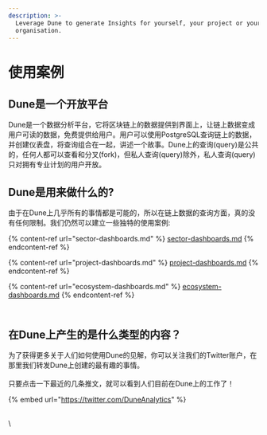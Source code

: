 ```yaml
---
description: >-
  Leverage Dune to generate Insights for yourself, your project or your
  organisation.
---
```


# 使用案例

## Dune是一个开放平台

Dune是一个数据分析平台，它将区块链上的数据提供到界面上，让链上数据变成用户可读的数据，免费提供给用户。用户可以使用PostgreSQL查询链上的数据，并创建仪表盘，将查询组合在一起，讲述一个故事。Dune上的查询(query)是公共的，任何人都可以查看和分叉(fork)，但私人查询(query)除外，私人查询(query)只对拥有专业计划的用户开放。&#x20;


## **Dune是用来做什么的?**

由于在Dune上几乎所有的事情都是可能的，所以在链上数据的查询方面，真的没有任何限制。我们仍然可以建立一些独特的使用案例:&#x20;

{% content-ref url="sector-dashboards.md" %}
[sector-dashboards.md](sector-dashboards.md)
{% endcontent-ref %}

{% content-ref url="project-dashboards.md" %}
[project-dashboards.md](project-dashboards.md)
{% endcontent-ref %}

{% content-ref url="ecosystem-dashboards.md" %}
[ecosystem-dashboards.md](ecosystem-dashboards.md)
{% endcontent-ref %}

\
在Dune上产生的是什么类型的内容？
------------------------------------------

为了获得更多关于人们如何使用Dune的见解，你可以关注我们的Twitter账户，在那里我们转发Dune上创建的最有趣的事情。\
&#x20;\
只要点击一下最近的几条推文，就可以看到人们目前在Dune上的工作了！

{% embed url="https://twitter.com/DuneAnalytics" %}



&#x20;



\
\
